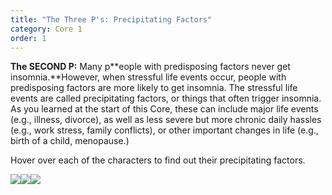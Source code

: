 ```yaml
---
title: "The Three P's: Precipitating Factors"
category: Core 1
order: 1
---
```



**The SECOND P:** Many p**eople with predisposing factors never get insomnia.**However, when stressful life events occur, people with predisposing factors are more likely to get insomnia. The stressful life events are called precipitating factors, or things that often trigger insomnia. As you learned at the start of this Core, these can include major life events (e.g., illness, divorce), as well as less severe but more chronic daily hassles (e.g., work stress, family conflicts), or other important changes in life (e.g., birth of a child, menopause.)

Hover over each of the characters to find out their precipitating factors.

![](//dev.shuti.org/images/shuti/core_2_page_4b_bobbie.png)![](//dev.shuti.org/images/shuti/core_2_page_4b_jasmine.png)![](//dev.shuti.org/images/shuti/core_2_page_4b_mark.png)